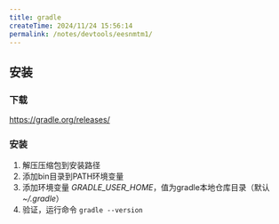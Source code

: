 ```yaml
---
title: gradle
createTime: 2024/11/24 15:56:14
permalink: /notes/devtools/eesnmtm1/
---
```


## 安装

### 下载

https://gradle.org/releases/

### 安装

1. 解压压缩包到安装路径
2. 添加bin目录到PATH环境变量
3. 添加环境变量 *GRADLE_USER_HOME*，值为gradle本地仓库目录（默认 *~/.gradle*）
4. 验证，运行命令 `gradle --version`
